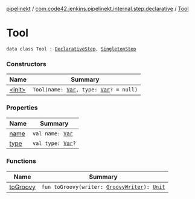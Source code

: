 [pipelinekt](../../index.md) / [com.code42.jenkins.pipelinekt.internal.step.declarative](../index.md) / [Tool](./index.md)

# Tool

`data class Tool : `[`DeclarativeStep`](../../com.code42.jenkins.pipelinekt.core.step/-declarative-step.md)`, `[`SingletonStep`](../../com.code42.jenkins.pipelinekt.core.step/-singleton-step/index.md)

### Constructors

| Name | Summary |
|---|---|
| [&lt;init&gt;](-init-.md) | `Tool(name: `[`Var`](../../com.code42.jenkins.pipelinekt.core.vars/-var/index.md)`, type: `[`Var`](../../com.code42.jenkins.pipelinekt.core.vars/-var/index.md)`? = null)` |

### Properties

| Name | Summary |
|---|---|
| [name](name.md) | `val name: `[`Var`](../../com.code42.jenkins.pipelinekt.core.vars/-var/index.md) |
| [type](type.md) | `val type: `[`Var`](../../com.code42.jenkins.pipelinekt.core.vars/-var/index.md)`?` |

### Functions

| Name | Summary |
|---|---|
| [toGroovy](to-groovy.md) | `fun toGroovy(writer: `[`GroovyWriter`](../../com.code42.jenkins.pipelinekt.core.writer/-groovy-writer/index.md)`): `[`Unit`](https://kotlinlang.org/api/latest/jvm/stdlib/kotlin/-unit/index.html) |
